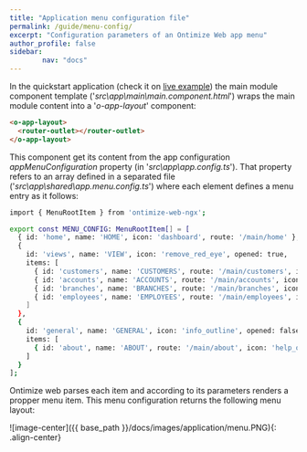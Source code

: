 ```yaml
---
title: "Application menu configuration file"
permalink: /guide/menu-config/
excerpt: "Configuration parameters of an Ontimize Web app menu"
author_profile: false
sidebar:
        nav: "docs"
---
```


In the quickstart application (check it on [live example](https://ontimizeweb.github.io/ontimize-web-ngx-quickstart)) the main module component template ('*src\app\main\main.component.html*') wraps the main module content into a '*o-app-layout*' component:

```html
<o-app-layout>
  <router-outlet></router-outlet>
</o-app-layout>
```

This component get its content from the app configuration *appMenuConfiguration* property
(in '*src\app\app.config.ts*'). That property refers to an array defined in a separated file ('*src\app\shared\app.menu.config.ts*') where each element defines a menu entry as it follows:

```bash
import { MenuRootItem } from 'ontimize-web-ngx';

export const MENU_CONFIG: MenuRootItem[] = [
  { id: 'home', name: 'HOME', icon: 'dashboard', route: '/main/home' },
  {
    id: 'views', name: 'VIEW', icon: 'remove_red_eye', opened: true,
    items: [
      { id: 'customers', name: 'CUSTOMERS', route: '/main/customers', icon: 'people' },
      { id: 'accounts', name: 'ACCOUNTS', route: '/main/accounts', icon: 'credit_card' },
      { id: 'branches', name: 'BRANCHES', route: '/main/branches', icon: 'account_balance' },
      { id: 'employees', name: 'EMPLOYEES', route: '/main/employees', icon: 'person' }
    ]
  },
  {
    id: 'general', name: 'GENERAL', icon: 'info_outline', opened: false,
    items: [
      { id: 'about', name: 'ABOUT', route: '/main/about', icon: 'help_outline' }
    ]
  }
];
```
Ontimize web parses each item and according to its parameters renders a propper menu item. This menu configuration returns the following menu layout:

![image-center]({{ base_path }}/docs/images/application/menu.PNG){: .align-center}

